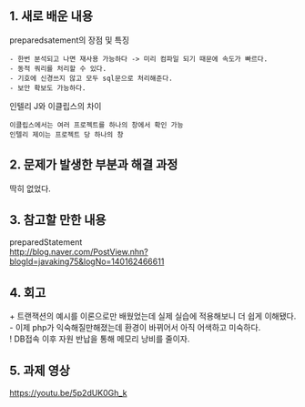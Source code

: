## 1. 새로 배운 내용
preparedsatement의 장점 및 특징
~~~
- 한번 분석되고 나면 재사용 가능하다 -> 미리 컴파일 되기 때문에 속도가 빠르다.
- 동적 쿼리를 처리할 수 있다.
- 기호에 신경쓰지 않고 모두 sql문으로 처리해준다.
- 보안 확보도 가능하다.
~~~

인텔리 J와 이클립스의 차이
~~~
이클립스에서는 여러 프로젝트를 하나의 창에서 확인 가능
인텔리 제이는 프로젝트 당 하나의 창
~~~

## 2. 문제가 발생한 부분과 해결 과정
딱히 없었다.

## 3. 참고할 만한 내용
preparedStatement  
http://blog.naver.com/PostView.nhn?blogId=javaking75&logNo=140162466611

## 4. 회고
\+ 트랜잭션의 예시를 이론으로만 배웠었는데 실제 실습에 적용해보니 더 쉽게 이해됐다.   
\- 이제 php가 익숙해질만해졌는데 환경이 바뀌어서 아직 어색하고 미숙하다.  
\! DB접속 이후 자원 반납을 통해 메모리 낭비를 줄이자.  

## 5. 과제 영상
https://youtu.be/5p2dUK0Gh_k  
